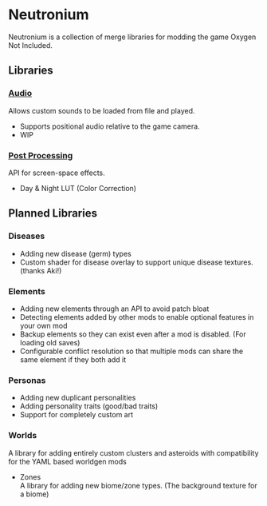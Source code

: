# Neutronium
Neutronium is a collection of merge libraries for modding the game Oxygen Not Included.

## Libraries

### [Audio](./Audio)
Allows custom sounds to be loaded from file and played.
- Supports positional audio relative to the game camera.
- WIP

### [Post Processing](./PostProcessing)
API for screen-space effects.
- Day & Night LUT (Color Correction)

## Planned Libraries

### Diseases
- Adding new disease (germ) types
- Custom shader for disease overlay to support unique disease textures. (thanks Aki!)

### Elements
- Adding new elements through an API to avoid patch bloat
- Detecting elements added by other mods to enable optional features in your own mod
- Backup elements so they can exist even after a mod is disabled. (For loading old saves)
- Configurable conflict resolution so that multiple mods can share the same element if they both add it

### Personas
- Adding new duplicant personalities
- Adding personality traits (good/bad traits)
- Support for completely custom art

### Worlds
A library for adding entirely custom clusters and asteroids with compatibility for the YAML based worldgen mods

- Zones  
A library for adding new biome/zone types. (The background texture for a biome)
